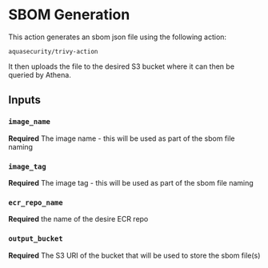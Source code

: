 # SBOM Generation

This action generates an sbom json file using the following action:

`aquasecurity/trivy-action`

It then uploads the file to the desired S3 bucket where it can then be queried by Athena.

## Inputs

### `image_name`
**Required** The image name - this will be used as part of the sbom file naming

### `image_tag`
**Required** The image tag - this will be used as part of the sbom file naming

### `ecr_repo_name`
**Required** the name of the desire ECR repo

### `output_bucket`
**Required**  The S3 URI of the bucket that will be used to store the sbom file(s)
